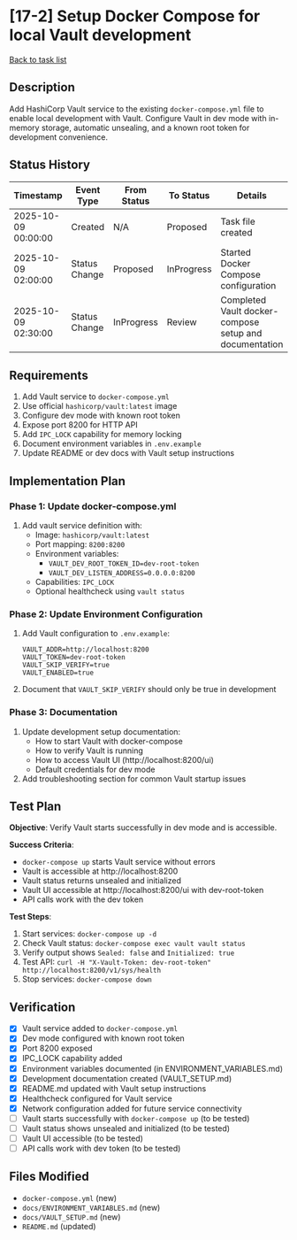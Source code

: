 # [17-2] Setup Docker Compose for local Vault development

[Back to task list](./tasks.md)

## Description

Add HashiCorp Vault service to the existing `docker-compose.yml` file to enable local development with Vault. Configure Vault in dev mode with in-memory storage, automatic unsealing, and a known root token for development convenience.

## Status History

| Timestamp | Event Type | From Status | To Status | Details | User |
|-----------|------------|-------------|-----------|---------|------|
| 2025-10-09 00:00:00 | Created | N/A | Proposed | Task file created | AI Agent |
| 2025-10-09 02:00:00 | Status Change | Proposed | InProgress | Started Docker Compose configuration | AI Agent |
| 2025-10-09 02:30:00 | Status Change | InProgress | Review | Completed Vault docker-compose setup and documentation | AI Agent |

## Requirements

1. Add Vault service to `docker-compose.yml`
2. Use official `hashicorp/vault:latest` image
3. Configure dev mode with known root token
4. Expose port 8200 for HTTP API
5. Add `IPC_LOCK` capability for memory locking
6. Document environment variables in `.env.example`
7. Update README or dev docs with Vault setup instructions

## Implementation Plan

### Phase 1: Update docker-compose.yml
1. Add vault service definition with:
   - Image: `hashicorp/vault:latest`
   - Port mapping: `8200:8200`
   - Environment variables:
     - `VAULT_DEV_ROOT_TOKEN_ID=dev-root-token`
     - `VAULT_DEV_LISTEN_ADDRESS=0.0.0.0:8200`
   - Capabilities: `IPC_LOCK`
   - Optional healthcheck using `vault status`

### Phase 2: Update Environment Configuration
1. Add Vault configuration to `.env.example`:
   ```
   VAULT_ADDR=http://localhost:8200
   VAULT_TOKEN=dev-root-token
   VAULT_SKIP_VERIFY=true
   VAULT_ENABLED=true
   ```
2. Document that `VAULT_SKIP_VERIFY` should only be true in development

### Phase 3: Documentation
1. Update development setup documentation:
   - How to start Vault with docker-compose
   - How to verify Vault is running
   - How to access Vault UI (http://localhost:8200/ui)
   - Default credentials for dev mode
2. Add troubleshooting section for common Vault startup issues

## Test Plan

**Objective**: Verify Vault starts successfully in dev mode and is accessible.

**Success Criteria**:
- `docker-compose up` starts Vault service without errors
- Vault is accessible at http://localhost:8200
- Vault status returns unsealed and initialized
- Vault UI accessible at http://localhost:8200/ui with dev-root-token
- API calls work with the dev token

**Test Steps**:
1. Start services: `docker-compose up -d`
2. Check Vault status: `docker-compose exec vault vault status`
3. Verify output shows `Sealed: false` and `Initialized: true`
4. Test API: `curl -H "X-Vault-Token: dev-root-token" http://localhost:8200/v1/sys/health`
5. Stop services: `docker-compose down`

## Verification

- [x] Vault service added to `docker-compose.yml`
- [x] Dev mode configured with known root token
- [x] Port 8200 exposed
- [x] IPC_LOCK capability added
- [x] Environment variables documented (in ENVIRONMENT_VARIABLES.md)
- [x] Development documentation created (VAULT_SETUP.md)
- [x] README.md updated with Vault setup instructions
- [x] Healthcheck configured for Vault service
- [x] Network configuration added for future service connectivity
- [ ] Vault starts successfully with `docker-compose up` (to be tested)
- [ ] Vault status shows unsealed and initialized (to be tested)
- [ ] Vault UI accessible (to be tested)
- [ ] API calls work with dev token (to be tested)

## Files Modified

- `docker-compose.yml` (new)
- `docs/ENVIRONMENT_VARIABLES.md` (new)
- `docs/VAULT_SETUP.md` (new)
- `README.md` (updated)

